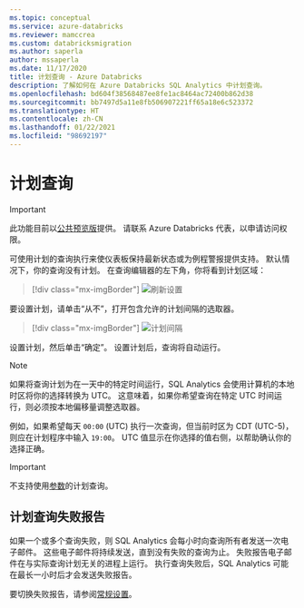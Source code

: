 ```yaml
---
ms.topic: conceptual
ms.service: azure-databricks
ms.reviewer: mamccrea
ms.custom: databricksmigration
ms.author: saperla
author: mssaperla
ms.date: 11/17/2020
title: 计划查询 - Azure Databricks
description: 了解如何在 Azure Databricks SQL Analytics 中计划查询。
ms.openlocfilehash: bd604f38568487ee8fe1ac8464ac72400b862d38
ms.sourcegitcommit: bb7497d5a11e8fb506907221ff65a18e6c523372
ms.translationtype: HT
ms.contentlocale: zh-CN
ms.lasthandoff: 01/22/2021
ms.locfileid: "98692197"
---
```

# <a name="schedule-a-query"></a>计划查询

> [!IMPORTANT]
>
> 此功能目前以[公共预览版](../../../release-notes/release-types.md)提供。 请联系 Azure Databricks 代表，以申请访问权限。

可使用计划的查询执行来使仪表板保持最新状态或为例程警报提供支持。 默认情况下，你的查询没有计划。 在查询编辑器的左下角，你将看到计划区域：

> [!div class="mx-imgBorder"]
> ![刷新设置](../../../_static/images/sql/refresh-settings.png)

要设置计划，请单击“从不”，打开包含允许的计划间隔的选取器。

> [!div class="mx-imgBorder"]
> ![计划间隔](../../../_static/images/sql/schedule-modal.png)

设置计划，然后单击“确定”。 设置计划后，查询将自动运行。

> [!NOTE]
>
> 如果将查询计划为在一天中的特定时间运行，SQL Analytics 会使用计算机的本地时区将你的选择转换为 UTC。 这意味着，如果你希望查询在特定 UTC 时间运行，则必须按本地偏移量调整选取器。
>
> 例如，如果希望每天 ``00:00`` (UTC) 执行一次查询，但当前时区为 CDT (UTC-5)，则应在计划程序中输入 ``19:00``。 UTC 值显示在你选择的值右侧，以帮助确认你的选择正确。

> [!IMPORTANT]
>
> 不支持使用[参数](query-parameters.md)的计划查询。

## <a name="scheduled-query-failure-reports"></a>计划查询失败报告

如果一个或多个查询失败，则 SQL Analytics 会每小时向查询所有者发送一次电子邮件。 这些电子邮件将持续发送，直到没有失败的查询为止。 失败报告电子邮件在与实际查询计划无关的进程上运行。 执行查询失败后，SQL Analytics 可能在最长一小时后才会发送失败报告。

要切换失败报告，请参阅[常规设置](../../admin/general.md)。
